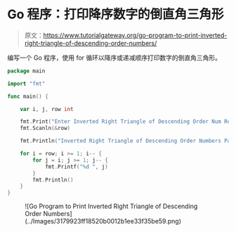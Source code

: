 # Go 程序：打印降序数字的倒直角三角形

> 原文：<https://www.tutorialgateway.org/go-program-to-print-inverted-right-triangle-of-descending-order-numbers/>

编写一个 Go 程序，使用 for 循环以降序或递减顺序打印数字的倒直角三角形。

```go
package main

import "fmt"

func main() {

	var i, j, row int

	fmt.Print("Enter Inverted Right Triangle of Descending Order Num Rows = ")
	fmt.Scanln(&row)

	fmt.Println("Inverted Right Triangle of Descending Order Numbers Pattern")

	for i = row; i >= 1; i-- {
		for j = i; j >= 1; j-- {
			fmt.Printf("%d ", j)
		}
		fmt.Println()
	}
}
```

<figure class="wp-block-image size-large">![Go Program to Print Inverted Right Triangle of Descending Order Numbers](../Images/3179923ff18520b0012b1ee33f35be59.png)</figure>